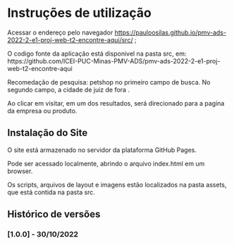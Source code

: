 # Instruções de utilização

Acessar o endereço pelo navegador https://pauloosilas.github.io/pmv-ads-2022-2-e1-proj-web-t2-encontre-aqui/src/ ;
<p>O codigo fonte da aplicação está disponivel na pasta src, em: https://github.com/ICEI-PUC-Minas-PMV-ADS/pmv-ads-2022-2-e1-proj-web-t2-encontre-aqui </p>
<p>Recomedação de pesquisa: petshop no primeiro campo de busca. No segundo campo, a cidade de juiz de fora .</p>

Ao clicar em visitar, em um dos resultados, será direcionado para a pagina da empresa ou produto.

## Instalação do Site

<p>O site está armazenado no servidor da plataforma GitHub Pages.</p>
<p>Pode ser acessado localmente, abrindo o arquivo index.html em um browser. </p>
<p>Os scripts, arquivos de layout e imagens estão localizados na pasta assets, que está contida na pasta src.</p>


## Histórico de versões

### [1.0.0] - 30/10/2022
